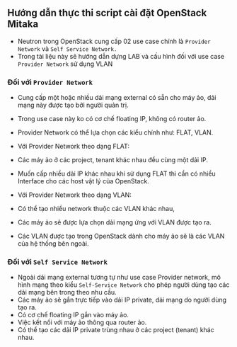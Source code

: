## Hướng dẫn thực thi script cài đặt OpenStack Mitaka


- Neutron trong OpenStack cung cấp 02 use case chính là `Provider Network` và `Self Service Network.`
- Trong tài liệu này sẽ hướng dẫn dựng LAB và cấu hình đối với use case `Provider Network` sử dụng VLAN 

###  Đối với `Provider Network`

 - Cung cấp một hoặc nhiều dải mạng external có sẵn cho máy ảo, dải mạng này được tạo bởi người quản trị.
 - Trong use case này ko có cơ chế floating IP, không có router ảo.
 - Provider Network có thể lựa chọn các kiểu chính như: FLAT, VLAN.
 - Với Provider Network theo dạng FLAT: 
  - Các máy ảo ở các project, tenant khác nhau đều cùng một dải IP.
  - Muốn cấp nhiều dải IP khác nhau khi sử dụng FLAT thì cần có nhiều Interface cho các host vật lý của OpenStack.
 
 - Với Provider Network theo dạng VLAN: 
  - Có thể tạo nhiều network thuộc các VLAN khác nhau, 
  - Các máy ảo sẽ được lựa chọn dải mạng ứng với VLAN được tạo ra. 
  - Các VLAN được tạo trong OpenStack dành cho máy ảo sẽ là các VLAN của hệ thống bên ngoài.


  ###  Đối với `Self Service Network`

  - Ngoài dải mạng external tương tự như use case Provider network, mô hình mạng theo kiểu `Self-Service Network` cho phép người dùng tạo các dải mạng bên trong theo nhu cầu.
  - Các máy ảo sẽ gắn trực tiếp vào dải IP private, dải mạng do người dùng tạo ra.
  - Có cơ chế floating IP gắn vào máy ảo.
  - Việc kết nối với máy ảo thông qua router ảo.
  - Có thể tạo các dải IP private trùng nhau ở các project (tenant) khác nhau.







